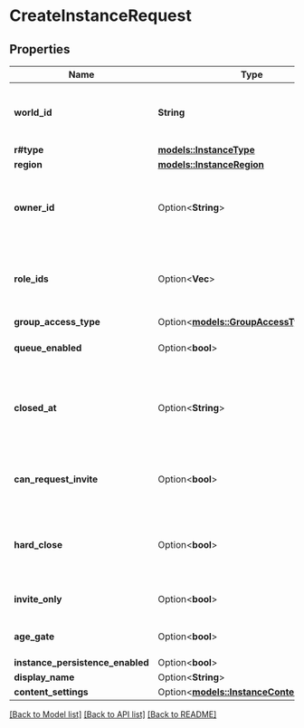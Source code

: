 # CreateInstanceRequest

## Properties

Name | Type | Description | Notes
------------ | ------------- | ------------- | -------------
**world_id** | **String** | WorldID be \"offline\" on User profiles if you are not friends with that user. | 
**r#type** | [**models::InstanceType**](InstanceType.md) |  | 
**region** | [**models::InstanceRegion**](InstanceRegion.md) |  | 
**owner_id** | Option<**String**> | A groupId if the instance type is \"group\", null if instance type is public, or a userId otherwise | [optional]
**role_ids** | Option<**Vec<String>**> | Group roleIds that are allowed to join if the type is \"group\" and groupAccessType is \"member\" | [optional]
**group_access_type** | Option<[**models::GroupAccessType**](GroupAccessType.md)> |  | [optional]
**queue_enabled** | Option<**bool**> |  | [optional][default to false]
**closed_at** | Option<**String**> | The time after which users won't be allowed to join the instance. This doesn't work for public instances. | [optional]
**can_request_invite** | Option<**bool**> | Only applies to invite type instances to make them invite+ | [optional][default to false]
**hard_close** | Option<**bool**> | Currently unused, but will eventually be a flag to set if the closing of the instance should kick people. | [optional][default to false]
**invite_only** | Option<**bool**> |  | [optional][default to false]
**age_gate** | Option<**bool**> |  | [optional][default to false]
**instance_persistence_enabled** | Option<**bool**> |  | [optional]
**display_name** | Option<**String**> |  | [optional]
**content_settings** | Option<[**models::InstanceContentSettings**](InstanceContentSettings.md)> |  | [optional]

[[Back to Model list]](../README.md#documentation-for-models) [[Back to API list]](../README.md#documentation-for-api-endpoints) [[Back to README]](../README.md)


